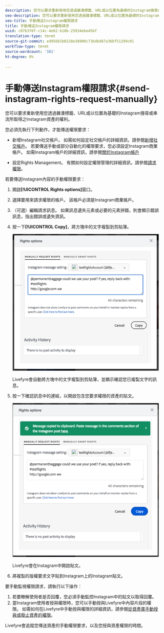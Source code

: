 ```yaml
---
description: 您可以要求重新使用您透過雜湊標籤、URL或以位置為基礎的Instagram搜尋或串流所取得之Instagram資產的權利。
seo-description: 您可以要求重新使用您透過雜湊標籤、URL或以位置為基礎的Instagram搜尋或串流所取得之Instagram資產的權利。
seo-title: 手動傳送Instagram權限請求
title: 手動傳送Instagram權限請求
uuid: c07b3f6f-c14c-4e62-b18b-25934ebe45bf
translation-type: tm+mt
source-git-commit: ed95681b0228e38900c73bd6d87a36bf51299c01
workflow-type: tm+mt
source-wordcount: '381'
ht-degree: 0%

---
```



# 手動傳送Instagram權限請求{#send-instagram-rights-request-manually}

您可以要求重新使用您透過雜湊標籤、URL或以位置為基礎的Instagram搜尋或串流所取得之Instagram資產的權利。

您必須先執行下列動作，才能傳送權限要求：

* 新增Instagram社交帳戶。 如需如何設定社交帳戶的詳細資訊，請參閱[新增社交帳戶](../c-users-creating-accounts-with-studio-access/t-configure-social-accout-instagram/t-configure-social-accout-instagram.md#t_configure_social_accout_instagram)。 若要傳送手動或部分自動化的權限要求，您必須設定Instagram商業帳戶。 如需Instagram帳戶的詳細資訊，請參閱[關於Instagram帳戶](../c-users-creating-accounts-with-studio-access/t-configure-social-accout-instagram/c-about-instagram-accounts.md#c_about_instagram_accounts)

* 設定Rights Management。 有關如何設定權限管理的詳細資訊，請參閱[請求權限](../c-how-requesting-rights-works/c-how-requesting-rights-works.md)。

若要傳送Instagram內容的手動權限要求：

1. 開啟&#x200B;**[!UICONTROL Rights options]**&#x200B;窗口。
1. 選擇要用來請求權限的帳戶。 該帳戶必須是Instagram商業帳戶。
1. （可選）編輯請求訊息。 如果訊息遺失元素或必要的元素拼錯，則會顯示錯誤訊息，指出錯誤或遺失資訊。
1. 按一下&#x200B;**[!UICONTROL Copy]**，將方塊中的文字複製到剪貼簿。

   ![](assets/rr_insta_workaround1.png)

   Livefyre會自動將方塊中的文字複製到剪貼簿，並顯示確認您已複製文字的訊息。

1. 按一下確認訊息中的連結，以開啟包含您要求權限的資產的貼文。

   ![](assets/rr_insta_workaround2.png)

   Livefyre會在Instagram中開啟貼文。

1. 將複製的版權要求文字貼到Instagram上的Instagram貼文。

要手動監視權限請求，請執行以下操作：

1. 若要瞭解使用者是否回覆，您必須手動監控Instagram中的貼文以取得回覆。
1. 當Instagram使用者授與權限時，您可以手動授與Livefyre中內容片段的權限。 如需如何在Livefyre中手動授與權限的詳細資訊，請參閱[從資產庫手動授與或廢止資產的權限](../c-how-requesting-rights-works/t-manually-grant-the-rights-for-one-or-more-assets.md#t_manually_grant_the_rights_for_one_or_more_assets)。

Livefyre會追蹤您傳送資產的手動權限要求，以及您授與資產權限的時間。
